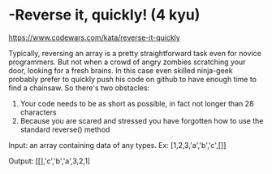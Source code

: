# -Reverse it, quickly! (4 kyu)

https://www.codewars.com/kata/reverse-it-quickly

Typically, reversing an array is a pretty straightforward task even for novice programmers. But not when a crowd of angry zombies scratching your door, looking for a fresh brains. In this case even skilled ninja-geek probably prefer to quickly push his code on github to have enough time to find a chainsaw. So there's two obstacles:

1. Your code needs to be as short as possible, in fact not longer than 28
   characters
1. Because you are scared and stressed you have forgotten how to use the
   standard reverse() method

Input: an array containing data of any types. Ex: [1,2,3,'a','b','c',[]]

Output: [[],'c','b','a',3,2,1]

